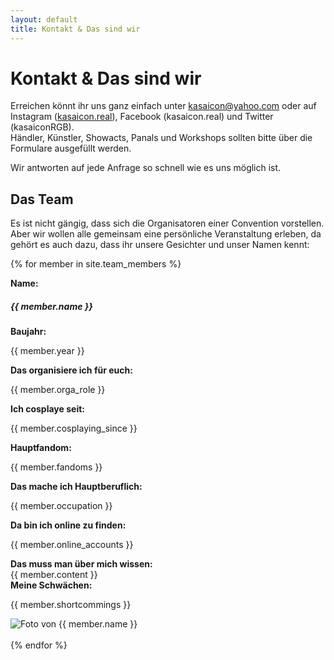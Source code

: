```yaml
---
layout: default
title: Kontakt & Das sind wir
---
```


# Kontakt & Das sind wir

Erreichen könnt ihr uns ganz einfach unter [kasaicon@yahoo.com](mailto:kasaicon@yahoo.com) oder auf Instagram ([kasaicon.real](https://instagram.com/kasaicon.real/)), Facebook (kasaicon.real) und Twitter (kasaiconRGB). <br>
Händler, Künstler, Showacts, Panals und Workshops sollten bitte über die Formulare ausgefüllt werden. 

Wir antworten auf jede Anfrage so schnell wie es uns möglich ist. 

## Das Team

Es ist nicht gängig, dass sich die Organisatoren einer Convention vorstellen. 
Aber wir wollen alle gemeinsam eine persönliche Veranstaltung erleben, da gehört es auch dazu, dass ihr unsere Gesichter und unser Namen kennt:

{% for member in site.team_members %}
<div class="row border-infocard">
<div class="col-xl-6">
<div class="row"><div class="col-md-4"> <b> Name:                          </b></div><div class="col-md-8"> <h5>{{ member.name }}      </h5></div> </div>
<div class="row"><div class="col-md-4"> <b> Baujahr:                       </b></div><div class="col-md-8"> <p>{{ member.year }}             </p></div> </div>
<div class="row"><div class="col-md-4"> <b> Das organisiere ich für euch:  </b></div><div class="col-md-8"> <p>{{ member.orga_role }}        </p></div> </div>
<div class="row"><div class="col-md-4"> <b> Ich cosplaye seit:             </b></div><div class="col-md-8"> <p>{{ member.cosplaying_since }} </p></div> </div>
<div class="row"><div class="col-md-4"> <b> Hauptfandom:                   </b></div><div class="col-md-8"> <p>{{ member.fandoms }}          </p></div> </div>
<div class="row"><div class="col-md-4"> <b> Das mache ich Hauptberuflich:  </b></div><div class="col-md-8"> <p>{{ member.occupation }}       </p></div> </div>
<div class="row"><div class="col-md-4"> <b> Da bin ich online zu finden:   </b></div><div class="col-md-8"> <p>{{ member.online_accounts }}  </p></div> </div>
<div class="row"><div class="col-md-4"> <b> Das muss man über mich wissen: </b></div><div class="col-md-8">    {{ member.content }}          </div> </div>
<div class="row"><div class="col-md-4"> <b> Meine Schwächen:               </b></div><div class="col-md-8"> <p>{{ member.shortcommings }}    </p></div> </div>
</div>
<div class="col-xl-6 bg-dark">
<img src="{{ member.image }}" alt="Foto von {{ member.name }}" class="text-white">
</div>
</div>
<br>
{% endfor %}

